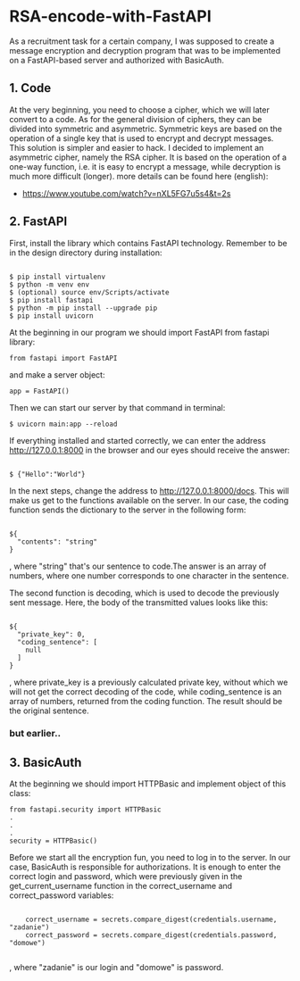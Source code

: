 # RSA-encode-with-FastAPI
As a recruitment task for a certain company, I was supposed to create a message encryption and decryption program that was to be implemented on a FastAPI-based server and authorized with BasicAuth.

## 1. Code
At the very beginning, you need to choose a cipher, which we will later convert to a code. As for the general division of ciphers, they can be divided into symmetric and asymmetric. Symmetric keys are based on the operation of a single key that is used to encrypt and decrypt messages. This solution is simpler and easier to hack. I decided to implement an asymmetric cipher, namely the RSA cipher. It is based on the operation of a one-way function, i.e. it is easy to encrypt a message, while decryption is much more difficult (longer).
more details can be found here (english):
- https://www.youtube.com/watch?v=nXL5FG7u5s4&t=2s 

## 2. FastAPI
First, install the library which contains FastAPI technology. Remember to be in the design directory during installation:

```

$ pip install virtualenv
$ python -m venv env
$ (optional) source env/Scripts/activate
$ pip install fastapi
$ python -m pip install --upgrade pip
$ pip install uvicorn 

```

At the beginning in our program we should import FastAPI from fastapi library:

```
from fastapi import FastAPI
```
and make a server object:
```
app = FastAPI()
```

Then we can start our server by that command in terminal:
```
$ uvicorn main:app --reload
```

If everything installed and started correctly, we can enter the address http://127.0.0.1:8000 in the browser and our eyes should receive the answer:

```

$ {"Hello":"World"}

```

In the next steps, change the address to http://127.0.0.1:8000/docs. This will make us get to the functions available on the server. In our case, the coding function sends the dictionary to the server in the following form:

```

${
  "contents": "string"
}

```
, where "string" that's our sentence to code.The answer is an array of numbers, where one number corresponds to one character in the sentence.

The second function is decoding, which is used to decode the previously sent message. Here, the body of the transmitted values looks like this:

```

${
  "private_key": 0,
  "coding_sentence": [
    null
  ]
}

```
, where private_key is a previously calculated private key, without which we will not get the correct decoding of the code, while coding_sentence is an array of numbers, returned from the coding function. The result should be the original sentence.

### but earlier..

## 3. BasicAuth
At the beginning we should import HTTPBasic and implement object of this class:
```
from fastapi.security import HTTPBasic
.
.
.
security = HTTPBasic()
```

Before we start all the encryption fun, you need to log in to the server. In our case, BasicAuth is responsible for authorizations. It is enough to enter the correct login and password, which were previously given in the get_current_username function in the correct_username and correct_password variables:

```

    correct_username = secrets.compare_digest(credentials.username, "zadanie")
    correct_password = secrets.compare_digest(credentials.password, "domowe")
    
```
, where "zadanie" is our login and "domowe" is password.


